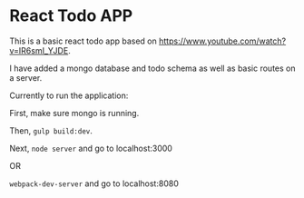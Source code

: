 # React Todo APP

This is a basic react todo app based on https://www.youtube.com/watch?v=IR6smI_YJDE.

I have added a mongo database and todo schema as well as basic routes on a server.

Currently to run the application:

  First, make sure mongo is running.

  Then, `gulp build:dev`.

  Next, `node server` and go to localhost:3000

  OR

  `webpack-dev-server` and go to localhost:8080
